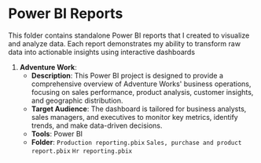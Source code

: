# Power BI Reports

This folder contains standalone Power BI reports that I created to visualize and analyze data. Each report demonstrates my ability to transform raw data into actionable insights using interactive dashboards

1. **Adventure Work**:
   - **Description**: This Power BI project is designed to provide a comprehensive overview of Adventure Works' business operations, focusing on sales performance, product analysis,   customer insights, and geographic distribution.
   - **Target Audience**: The dashboard is tailored for business analysts, sales managers, and executives to monitor key metrics, identify trends, and make data-driven decisions. 
   - **Tools**: Power BI
   - **Folder**: `Production reporting.pbix` `Sales, purchase and product report.pbix`  `Hr reporting.pbix`
